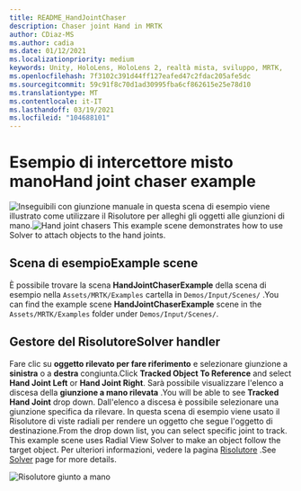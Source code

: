 ```yaml
---
title: README_HandJointChaser
description: Chaser joint Hand in MRTK
author: CDiaz-MS
ms.author: cadia
ms.date: 01/12/2021
ms.localizationpriority: medium
keywords: Unity, HoloLens, HoloLens 2, realtà mista, sviluppo, MRTK,
ms.openlocfilehash: 7f3102c391d44ff127eafed47c2fdac205afe5dc
ms.sourcegitcommit: 59c91f8c70d1ad30995fba6cf862615e25e78d10
ms.translationtype: MT
ms.contentlocale: it-IT
ms.lasthandoff: 03/19/2021
ms.locfileid: "104688101"
---
```

# <a name="hand-joint-chaser-example"></a><span data-ttu-id="5ab89-104">Esempio di intercettore misto mano</span><span class="sxs-lookup"><span data-stu-id="5ab89-104">Hand joint chaser example</span></span>

<span data-ttu-id="5ab89-105">![Inseguibili con giunzione manuale in ](Images/HandJointChaser/MRTK_HandJointChaser_Main.jpg) questa scena di esempio viene illustrato come utilizzare il Risolutore per alleghi gli oggetti alle giunzioni di mano.</span><span class="sxs-lookup"><span data-stu-id="5ab89-105">![Hand joint chasers](Images/HandJointChaser/MRTK_HandJointChaser_Main.jpg) This example scene demonstrates how to use Solver to attach objects to the hand joints.</span></span>

## <a name="example-scene"></a><span data-ttu-id="5ab89-106">Scena di esempio</span><span class="sxs-lookup"><span data-stu-id="5ab89-106">Example scene</span></span>

<span data-ttu-id="5ab89-107">È possibile trovare la scena **HandJointChaserExample** della scena di esempio nella `Assets/MRTK/Examples` cartella in `Demos/Input/Scenes/` .</span><span class="sxs-lookup"><span data-stu-id="5ab89-107">You can find the example scene **HandJointChaserExample** scene in the `Assets/MRTK/Examples` folder under `Demos/Input/Scenes/`.</span></span>

## <a name="solver-handler"></a><span data-ttu-id="5ab89-108">Gestore del Risolutore</span><span class="sxs-lookup"><span data-stu-id="5ab89-108">Solver handler</span></span>

<span data-ttu-id="5ab89-109">Fare clic su **oggetto rilevato per fare riferimento** e selezionare giunzione a **sinistra** o a **destra** congiunta.</span><span class="sxs-lookup"><span data-stu-id="5ab89-109">Click **Tracked Object To Reference** and select **Hand Joint Left** or **Hand Joint Right**.</span></span> <span data-ttu-id="5ab89-110">Sarà possibile visualizzare l'elenco a discesa della **giunzione a mano rilevata** .</span><span class="sxs-lookup"><span data-stu-id="5ab89-110">You will be able to see **Tracked Hand Joint** drop down.</span></span> <span data-ttu-id="5ab89-111">Dall'elenco a discesa è possibile selezionare una giunzione specifica da rilevare. In questa scena di esempio viene usato il Risolutore di viste radiali per rendere un oggetto che segue l'oggetto di destinazione.</span><span class="sxs-lookup"><span data-stu-id="5ab89-111">From the drop down list, you can select specific joint to track. This example scene uses Radial View Solver to make an object follow the target object.</span></span> <span data-ttu-id="5ab89-112">Per ulteriori informazioni, vedere la pagina [Risolutore](README_Solver.md) .</span><span class="sxs-lookup"><span data-stu-id="5ab89-112">See [Solver](README_Solver.md) page for more details.</span></span>

![Risolutore giunto a mano](Images/HandJointChaser/MRTK_Solver_HandJoint.jpg)
